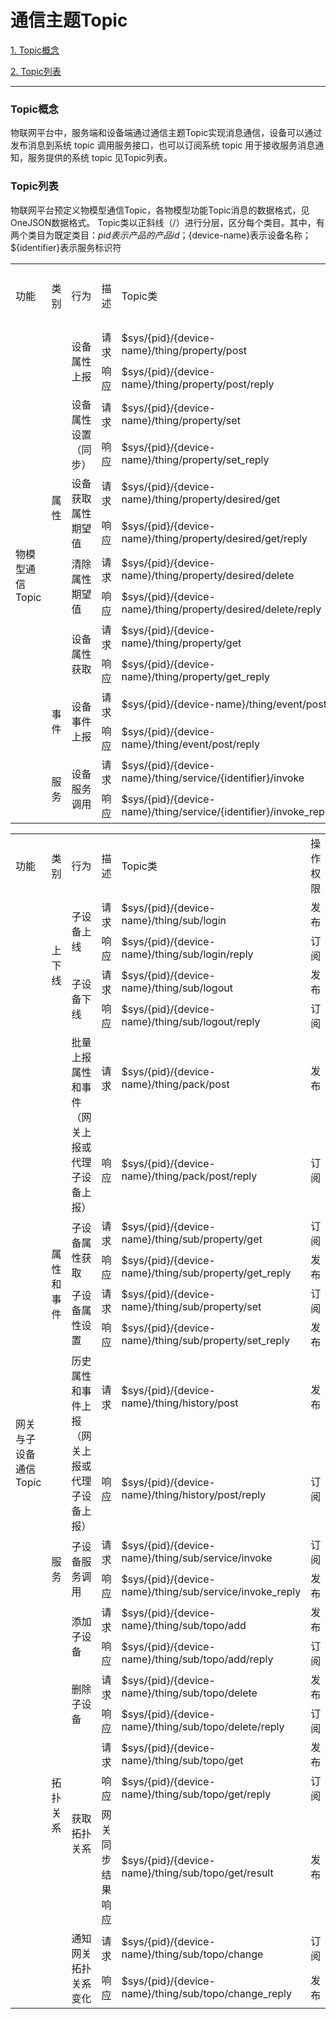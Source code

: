 
# 通信主题Topic

<a href="#1">1. Topic概念</a>

<a href="#2">2. Topic列表</a>

---


<h3 id="1">Topic概念</h3>

物联网平台中，服务端和设备端通过通信主题Topic实现消息通信，设备可以通过发布消息到系统 topic 调用服务接口，也可以订阅系统 topic 用于接收服务消息通知，服务提供的系统 topic 见Topic列表。



<h3 id="2">Topic列表</h3>

物联网平台预定义物模型通信Topic，各物模型功能Topic消息的数据格式，见OneJSON数据格式。
Topic类以正斜线（/）进行分层，区分每个类目。其中，有两个类目为既定类目：${pid}表示产品的产品id；${device-name}表示设备名称；${identifier}表示服务标识符


<table>
    <tr>
        <td width="10%">功能</td>
        <td width="10%">类别</td>
        <td width="10%">行为</td>
        <td width="10%">描述</td>
        <td width="50%">Topic类</td>
        <td width="10%">操作权限</td>
    </tr>
    <tr>
        <td rowspan="14">物模型通信Topic</td>
        <td rowspan="10">属性</td>
        <td rowspan="2">设备属性上报</td>
        <td>请求</td>
        <td>$sys/{pid}/{device-name}/thing/property/post</td>
        <td>发布</td>
    </tr>
    <tr>
        <td>响应</td>
        <td>$sys/{pid}/{device-name}/thing/property/post/reply</td>
        <td>订阅</td>
    </tr>
    <tr>
        <td rowspan="2">设备属性设置（同步）</td>
        <td>请求</td>
        <td>$sys/{pid}/{device-name}/thing/property/set</td>
        <td>订阅</td>
    </tr>
      <tr>
        <td>响应</td>
        <td>$sys/{pid}/{device-name}/thing/property/set_reply</td>
        <td>发布</td>
    </tr>
    <tr>
        <td rowspan="2">设备获取属性期望值</td>
        <td>请求</td>
        <td>$sys/{pid}/{device-name}/thing/property/desired/get</td>
        <td>发布</td>
    </tr>
      <tr>
        <td>响应</td>
        <td>$sys/{pid}/{device-name}/thing/property/desired/get/reply</td>
        <td>订阅</td>
    </tr>
    <tr>
        <td rowspan="2">清除属性期望值</td>
        <td>请求</td>
        <td>$sys/{pid}/{device-name}/thing/property/desired/delete</td>
        <td>发布</td>
    </tr>
    <tr>
        <td>响应</td>
        <td>$sys/{pid}/{device-name}/thing/property/desired/delete/reply</td>
        <td>订阅</td>
    </tr>
        <tr>
        <td rowspan="2">设备属性获取</td>
        <td>请求</td>
        <td>$sys/{pid}/{device-name}/thing/property/get</td>
        <td>订阅</td>
    </tr>
        <tr>
        <td>响应</td>
        <td>$sys/{pid}/{device-name}/thing/property/get_reply</td>
        <td>发布</td>
    </tr>
      <tr>
        <td rowspan="2">事件</td>
        <td rowspan="2">设备事件上报</td>
        <td>请求</td>
        <td>$sys/{pid}/{device-name}/thing/event/post</td>
        <td>发布</td>
    </tr>
      <tr>
        <td>响应</td>
        <td>$sys/{pid}/{device-name}/thing/event/post/reply</td>
        <td>订阅</td>
    </tr>
        <tr>
        <td rowspan="2">服务</td>
        <td rowspan="2">设备服务调用</td>
        <td>请求</td>
        <td>$sys/{pid}/{device-name}/thing/service/{identifier}/invoke</td>
        <td>订阅</td>
    </tr>
        <tr>
        <td>响应</td>
        <td>$sys/{pid}/{device-name}/thing/service/{identifier}/invoke_reply</td>
        <td>发布</td>
    </tr>
</table>

<table>
    <tr>
        <td width="10%">功能</td>
        <td width="10%">类别</td>
        <td width="10%">行为</td>
        <td width="10%">描述</td>
        <td width="50%">Topic类</td>
        <td width="10%">操作权限</td>
    </tr>
    <tr>
        <td rowspan="23">网关与子设备通信Topic</td>
        <td rowspan="4">上下线</td>
        <td rowspan="2">子设备上线</td>
        <td>请求</td>
        <td>$sys/{pid}/{device-name}/thing/sub/login</td>
        <td>发布</td>
    </tr>
    <tr>
        <td>响应</td>
        <td>$sys/{pid}/{device-name}/thing/sub/login/reply</td>
        <td>订阅</td>
    </tr>
    <tr>
        <td rowspan="2">子设备下线</td>
        <td>请求</td>
        <td>$sys/{pid}/{device-name}/thing/sub/logout</td>
        <td>发布</td>
    </tr>
      <tr>
        <td>响应</td>
        <td>$sys/{pid}/{device-name}/thing/sub/logout/reply</td>
        <td>订阅</td>
      </tr>
    <tr>
        <td rowspan="8">属性和事件</td>
        <td rowspan="2">批量上报属性和事件（网关上报或代理子设备上报）</td>
        <td>请求</td>
        <td>$sys/{pid}/{device-name}/thing/pack/post</td>
        <td>发布</td>
    </tr>
    <tr>
        <td>响应</td>
        <td>$sys/{pid}/{device-name}/thing/pack/post/reply</td>
        <td>订阅</td>
    </tr>
    <tr>
        <td rowspan="2">子设备属性获取</td>
        <td>请求</td>
        <td>$sys/{pid}/{device-name}/thing/sub/property/get</td>
        <td>订阅</td>
    </tr>
    <tr>
        <td>响应</td>
        <td>$sys/{pid}/{device-name}/thing/sub/property/get_reply</td>
        <td>发布</td>
    </tr>
        <tr>
        <td rowspan="2">子设备属性设置</td>
        <td>请求</td>
        <td>$sys/{pid}/{device-name}/thing/sub/property/set</td>
        <td>订阅</td>
    </tr>
        <tr>
        <td>响应</td>
        <td>$sys/{pid}/{device-name}/thing/sub/property/set_reply</td>
        <td>发布</td>
    </tr>
      <tr>
        <td rowspan="2">历史属性和事件上报（网关上报或代理子设备上报）</td>
        <td>请求</td>
        <td>$sys/{pid}/{device-name}/thing/history/post</td>
        <td>发布</td>
    </tr>
      <tr>
        <td>响应</td>
        <td>$sys/{pid}/{device-name}/thing/history/post/reply</td>
        <td>订阅</td>
    </tr>
        <tr>
        <td rowspan="2">服务</td>
        <td rowspan="2">子设备服务调用</td>
        <td>请求</td>
        <td>$sys/{pid}/{device-name}/thing/sub/service/invoke</td>
        <td>订阅</td>
    </tr>
        <tr>
        <td>响应</td>
        <td>$sys/{pid}/{device-name}/thing/sub/service/invoke_reply</td>
        <td>发布</td>
    </tr>
    <tr>
        <td rowspan="9">拓扑关系</td>
        <td rowspan="2">添加子设备</td>
        <td>请求</td>
        <td>$sys/{pid}/{device-name}/thing/sub/topo/add</td>
        <td>发布</td>
    </tr>
     <tr>
        <td>响应</td>
        <td>$sys/{pid}/{device-name}/thing/sub/topo/add/reply</td>
        <td>订阅</td>
     </tr>
    <tr>
        <td rowspan="2">删除子设备</td>
        <td>请求</td>
        <td>$sys/{pid}/{device-name}/thing/sub/topo/delete</td>
        <td>发布</td>
    </tr>
     <tr>
        <td>响应</td>
        <td>$sys/{pid}/{device-name}/thing/sub/topo/delete/reply</td>
        <td>订阅</td>
     </tr>
     <tr>
        <td rowspan="3">获取拓扑关系</td>
        <td>请求</td>
        <td>$sys/{pid}/{device-name}/thing/sub/topo/get</td>
        <td>发布</td>
    </tr>
      <tr>
        <td>响应</td>
        <td>$sys/{pid}/{device-name}/thing/sub/topo/get/reply</td>
        <td>订阅</td>
     </tr>
      <tr>
        <td>网关同步结果响应</td>
        <td>$sys/{pid}/{device-name}/thing/sub/topo/get/result</td>
        <td>发布</td>
     </tr>
     <tr>
        <td rowspan="2">通知网关拓扑关系变化</td>
        <td>请求</td>
        <td>$sys/{pid}/{device-name}/thing/sub/topo/change</td>
        <td>订阅</td>
    </tr>
     <tr>
        <td>响应</td>
        <td>$sys/{pid}/{device-name}/thing/sub/topo/change_reply</td>
        <td>发布</td>
    </tr>

</table>
